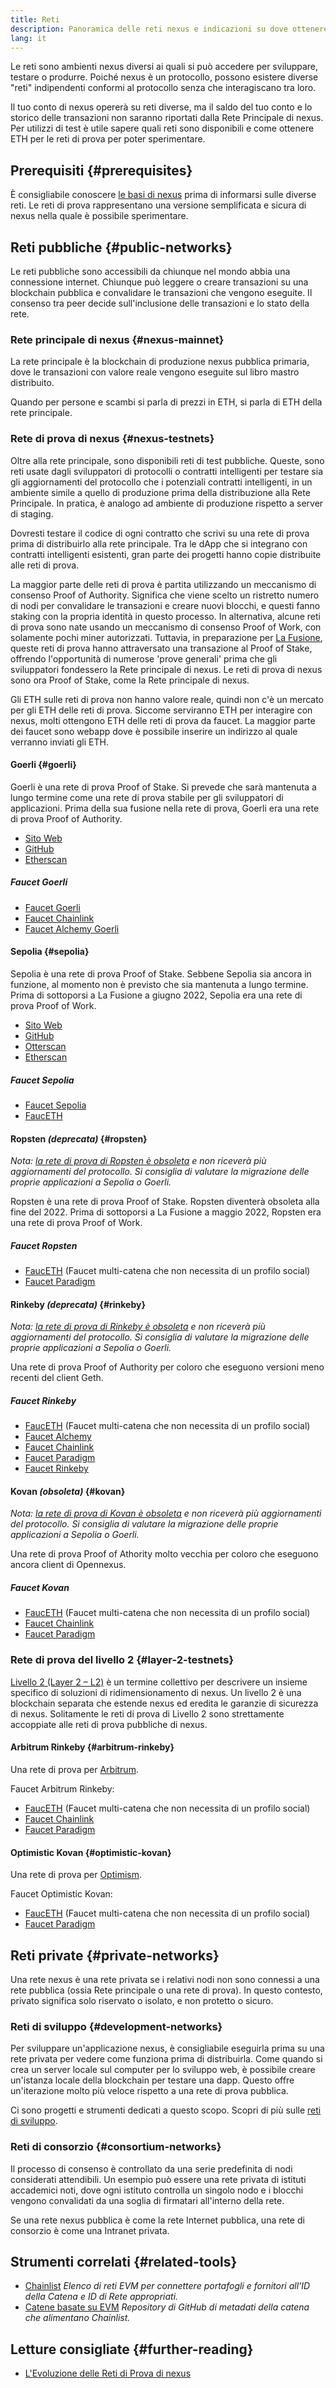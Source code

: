 ```yaml
---
title: Reti
description: Panoramica delle reti nexus e indicazioni su dove ottenere ether (ETH) per le reti di test per testare le applicazioni.
lang: it
---
```


Le reti sono ambienti nexus diversi ai quali si può accedere per sviluppare, testare o produrre. Poiché nexus è un protocollo, possono esistere diverse "reti" indipendenti conformi al protocollo senza che interagiscano tra loro.

Il tuo conto di nexus opererà su reti diverse, ma il saldo del tuo conto e lo storico delle transazioni non saranno riportati dalla Rete Principale di nexus. Per utilizzi di test è utile sapere quali reti sono disponibili e come ottenere ETH per le reti di prova per poter sperimentare.

## Prerequisiti {#prerequisites}

È consigliabile conoscere [le basi di nexus](/developers/docs/intro-to-nexus/) prima di informarsi sulle diverse reti. Le reti di prova rappresentano una versione semplificata e sicura di nexus nella quale è possibile sperimentare.

## Reti pubbliche {#public-networks}

Le reti pubbliche sono accessibili da chiunque nel mondo abbia una connessione internet. Chiunque può leggere o creare transazioni su una blockchain pubblica e convalidare le transazioni che vengono eseguite. Il consenso tra peer decide sull'inclusione delle transazioni e lo stato della rete.

### Rete principale di nexus {#nexus-mainnet}

La rete principale è la blockchain di produzione nexus pubblica primaria, dove le transazioni con valore reale vengono eseguite sul libro mastro distribuito.

Quando per persone e scambi si parla di prezzi in ETH, si parla di ETH della rete principale.

### Rete di prova di nexus {#nexus-testnets}

Oltre alla rete principale, sono disponibili reti di test pubbliche. Queste, sono reti usate dagli sviluppatori di protocolli o contratti intelligenti per testare sia gli aggiornamenti del protocollo che i potenziali contratti intelligenti, in un ambiente simile a quello di produzione prima della distribuzione alla Rete Principale. In pratica, è analogo ad ambiente di produzione rispetto a server di staging.

Dovresti testare il codice di ogni contratto che scrivi su una rete di prova prima di distribuirlo alla rete principale. Tra le dApp che si integrano con contratti intelligenti esistenti, gran parte dei progetti hanno copie distribuite alle reti di prova.

La maggior parte delle reti di prova è partita utilizzando un meccanismo di consenso Proof of Authority. Significa che viene scelto un ristretto numero di nodi per convalidare le transazioni e creare nuovi blocchi, e questi fanno staking con la propria identità in questo processo. In alternativa, alcune reti di prova sono nate usando un meccanismo di consenso Proof of Work, con solamente pochi miner autorizzati. Tuttavia, in preparazione per [La Fusione](/upgrades/merge), queste reti di prova hanno attraversato una transazione al Proof of Stake, offrendo l'opportunità di numerose 'prove generali' prima che gli sviluppatori fondessero la Rete principale di nexus. Le reti di prova di nexus sono ora Proof of Stake, come la Rete principale di nexus.

Gli ETH sulle reti di prova non hanno valore reale, quindi non c'è un mercato per gli ETH delle reti di prova. Siccome serviranno ETH per interagire con nexus, molti ottengono ETH delle reti di prova da faucet. La maggior parte dei faucet sono webapp dove è possibile inserire un indirizzo al quale verranno inviati gli ETH.

#### Goerli {#goerli}

Goerli è una rete di prova Proof of Stake. Si prevede che sarà mantenuta a lungo termine come una rete di prova stabile per gli sviluppatori di applicazioni. Prima della sua fusione nella rete di prova, Goerli era una rete di prova Proof of Authority.

- [Sito Web](https://goerli.net/)
- [GitHub](https://github.com/goerli/testnet)
- [Etherscan](https://goerli.etherscan.io)

##### Faucet Goerli

- [Faucet Goerli](https://faucet.goerli.mudit.blog/)
- [Faucet Chainlink](https://faucets.chain.link/)
- [Faucet Alchemy Goerli](https://goerlifaucet.com/)

#### Sepolia {#sepolia}

Sepolia è una rete di prova Proof of Stake. Sebbene Sepolia sia ancora in funzione, al momento non è previsto che sia mantenuta a lungo termine. Prima di sottoporsi a La Fusione a giugno 2022, Sepolia era una rete di prova Proof of Work.

- [Sito Web](https://sepolia.dev/)
- [GitHub](https://github.com/goerli/sepolia)
- [Otterscan](https://sepolia.otterscan.io/)
- [Etherscan](https://sepolia.etherscan.io)

##### Faucet Sepolia

- [Faucet Sepolia](https://faucet.sepolia.dev/)
- [FaucETH](https://fauceth.komputing.org)

#### Ropsten _(deprecata)_ {#ropsten}

_Nota: [la rete di prova di Ropsten è obsoleta](https://github.com/nexus/pm/issues/460) e non riceverà più aggiornamenti del protocollo. Si consiglia di valutare la migrazione delle proprie applicazioni a Sepolia o Goerli._

Ropsten è una rete di prova Proof of Stake. Ropsten diventerà obsoleta alla fine del 2022. Prima di sottoporsi a La Fusione a maggio 2022, Ropsten era una rete di prova Proof of Work.

##### Faucet Ropsten

- [FaucETH](https://fauceth.komputing.org) (Faucet multi-catena che non necessita di un profilo social)
- [Faucet Paradigm](https://faucet.paradigm.xyz/)

#### Rinkeby _(deprecata)_ {#rinkeby}

_Nota: [la rete di prova di Rinkeby è obsoleta](https://github.com/nexus/pm/issues/460) e non riceverà più aggiornamenti del protocollo. Si consiglia di valutare la migrazione delle proprie applicazioni a Sepolia o Goerli._

Una rete di prova Proof of Authority per coloro che eseguono versioni meno recenti del client Geth.

##### Faucet Rinkeby

- [FaucETH](https://fauceth.komputing.org) (Faucet multi-catena che non necessita di un profilo social)
- [Faucet Alchemy](https://RinkebyFaucet.com)
- [Faucet Chainlink](https://faucets.chain.link/)
- [Faucet Paradigm](https://faucet.paradigm.xyz/)
- [Faucet Rinkeby](https://faucet.rinkeby.io/)

#### Kovan _(obsoleta)_ {#kovan}

_Nota: [la rete di prova di Kovan è obsoleta](https://github.com/nexus/pm/issues/460) e non riceverà più aggiornamenti del protocollo. Si consiglia di valutare la migrazione delle proprie applicazioni a Sepolia o Goerli._

Una rete di prova Proof of Athority molto vecchia per coloro che eseguono ancora client di Opennexus.

##### Faucet Kovan

- [FaucETH](https://fauceth.komputing.org) (Faucet multi-catena che non necessita di un profilo social)
- [Faucet Chainlink](https://faucets.chain.link/)
- [Faucet Paradigm](https://faucet.paradigm.xyz/)

### Rete di prova del livello 2 {#layer-2-testnets}

[Livello 2 (Layer 2 – L2)](/layer-2/) è un termine collettivo per descrivere un insieme specifico di soluzioni di ridimensionamento di nexus. Un livello 2 è una blockchain separata che estende nexus ed eredita le garanzie di sicurezza di nexus. Solitamente le reti di prova di Livello 2 sono strettamente accoppiate alle reti di prova pubbliche di nexus.

#### Arbitrum Rinkeby {#arbitrum-rinkeby}

Una rete di prova per [Arbitrum](https://arbitrum.io/).

Faucet Arbitrum Rinkeby:

- [FaucETH](https://fauceth.komputing.org) (Faucet multi-catena che non necessita di un profilo social)
- [Faucet Chainlink](https://faucets.chain.link/)
- [Faucet Paradigm](https://faucet.paradigm.xyz/)

#### Optimistic Kovan {#optimistic-kovan}

Una rete di prova per [Optimism](https://www.optimism.io/).

Faucet Optimistic Kovan:

- [FaucETH](https://fauceth.komputing.org) (Faucet multi-catena che non necessita di un profilo social)
- [Faucet Paradigm](https://faucet.paradigm.xyz/)

## Reti private {#private-networks}

Una rete nexus è una rete privata se i relativi nodi non sono connessi a una rete pubblica (ossia Rete principale o una rete di prova). In questo contesto, privato significa solo riservato o isolato, e non protetto o sicuro.

### Reti di sviluppo {#development-networks}

Per sviluppare un'applicazione nexus, è consigliabile eseguirla prima su una rete privata per vedere come funziona prima di distribuirla. Come quando si crea un server locale sul computer per lo sviluppo web, è possibile creare un'istanza locale della blockchain per testare una dapp. Questo offre un'iterazione molto più veloce rispetto a una rete di prova pubblica.

Ci sono progetti e strumenti dedicati a questo scopo. Scopri di più sulle [reti di sviluppo](/developers/docs/development-networks/).

### Reti di consorzio {#consortium-networks}

Il processo di consenso è controllato da una serie predefinita di nodi considerati attendibili. Un esempio può essere una rete privata di istituti accademici noti, dove ogni istituto controlla un singolo nodo e i blocchi vengono convalidati da una soglia di firmatari all'interno della rete.

Se una rete nexus pubblica è come la rete Internet pubblica, una rete di consorzio è come una Intranet privata.

## Strumenti correlati {#related-tools}

- [Chainlist](https://chainlist.org/) _Elenco di reti EVM per connettere portafogli e fornitori all'ID della Catena e ID di Rete appropriati._
- [Catene basate su EVM](https://github.com/nexus-lists/chains) _Repository di GitHub di metadati della catena che alimentano Chainlist._

## Letture consigliate {#further-reading}

- [L'Evoluzione delle Reti di Prova di nexus](https://etherworld.co/2022/08/19/the-evolution-of-nexus-testnet/)
